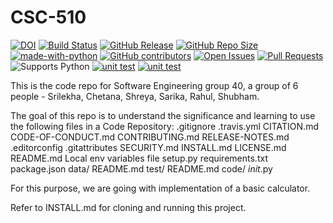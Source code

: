 # CSC-510

[![DOI](https://zenodo.org/badge/529681582.svg)](https://zenodo.org/badge/latestdoi/529681582)
[![Build Status](https://github.com/rahulgautam21/CSC-510/actions/workflows/github-actions-build.yml/badge.svg)](https://github.com/rahulgautam21/CSC-510/actions)
[![GitHub Release](https://img.shields.io/github/release/rahulgautam21/CSC-510.svg)](https://github.com/rahulgautam21/CSC-510/releases)
[![GitHub Repo Size](https://img.shields.io/github/repo-size/rahulgautam21/CSC-510.svg)](https://img.shields.io/github/repo-size/rahulgautam21/CSC-510.svg)
[![made-with-python](https://img.shields.io/badge/Made%20with-Python-1f425f.svg)](https://www.python.org/)
[![GitHub contributors](https://img.shields.io/github/contributors/rahulgautam21/CSC-510)](https://github.com/rahulgautam21/CSC-510/graphs/contributors)
[![Open Issues](https://img.shields.io/github/issues/rahulgautam21/CSC-510)](https://github.com/rahulgautam21/CSC-510/issues)
[![Pull Requests](https://img.shields.io/github/issues-pr/rahulgautam21/CSC-510)](https://github.com/rahulgautam21/CSC-510/pulls)
![Supports Python](https://img.shields.io/pypi/pyversions/pytest)
[![unit test](https://github.com/rahulgautam21/csc510_hw/actions/workflows/github-actions-build.yml/badge.svg)](https://github.com/rahulgautam21/csc510_hw/actions/workflows/github-actions-build.yml) [![unit test](https://byob.yarr.is/rahulgautam21/csc510_hw/coverage_report)](https://github.com/rahulgautam21/csc510_hw/actions/workflows/github-actions-build.yml)

This is the code repo for Software Engineering group 40, a group of 6 people - Srilekha, Chetana, Shreya, Sarika, Rahul, Shubham.

The goal of this repo is to understand the significance and learning to use the following files in a Code Repository:
.gitignore
.travis.yml
CITATION.md
CODE-OF-CONDUCT.md
CONTRIBUTING.md
RELEASE-NOTES.md
.editorconfig
.gitattributes
SECURITY.md
INSTALL.md
LICENSE.md
README.md
Local env variables file
setup.py
requirements.txt
package.json
data/
  README.md
test/
  README.md
code/
  _init_.py

For this purpose, we are going with implementation of a basic calculator.

Refer to INSTALL.md for cloning and running this project.
